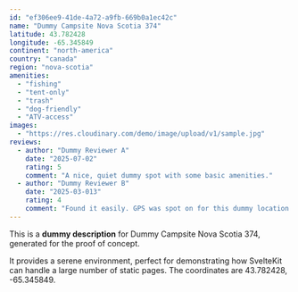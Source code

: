 ```yaml
---
id: "ef306ee9-41de-4a72-a9fb-669b0a1ec42c"
name: "Dummy Campsite Nova Scotia 374"
latitude: 43.782428
longitude: -65.345849
continent: "north-america"
country: "canada"
region: "nova-scotia"
amenities:
  - "fishing"
  - "tent-only"
  - "trash"
  - "dog-friendly"
  - "ATV-access"
images:
  - "https://res.cloudinary.com/demo/image/upload/v1/sample.jpg"
reviews:
  - author: "Dummy Reviewer A"
    date: "2025-07-02"
    rating: 5
    comment: "A nice, quiet dummy spot with some basic amenities."
  - author: "Dummy Reviewer B"
    date: "2025-03-013"
    rating: 4
    comment: "Found it easily. GPS was spot on for this dummy location."
---
```


This is a **dummy description** for Dummy Campsite Nova Scotia 374, generated for the proof of concept.

It provides a serene environment, perfect for demonstrating how SvelteKit can handle a large number of static pages. The coordinates are 43.782428, -65.345849.
